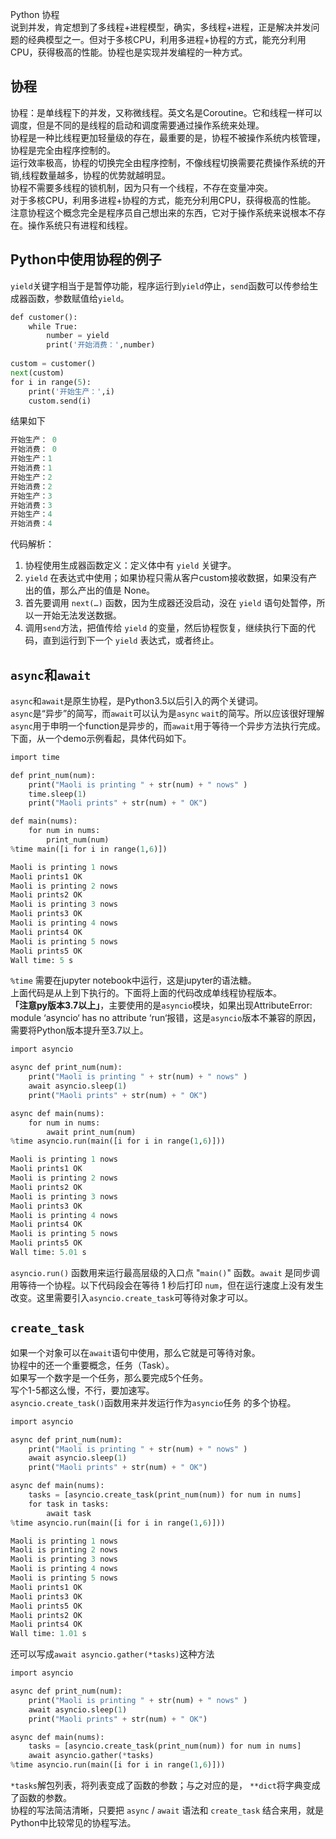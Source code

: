 Python 协程<br />说到并发，肯定想到了多线程+进程模型，确实，多线程+进程，正是解决并发问题的经典模型之一。但对于多核CPU，利用多进程+协程的方式，能充分利用CPU，获得极高的性能。协程也是实现并发编程的一种方式。
<a name="IHJva"></a>
## 协程
协程：是单线程下的并发，又称微线程。英文名是Coroutine。它和线程一样可以调度，但是不同的是线程的启动和调度需要通过操作系统来处理。<br />协程是一种比线程更加轻量级的存在，最重要的是，协程不被操作系统内核管理，协程是完全由程序控制的。<br />运行效率极高，协程的切换完全由程序控制，不像线程切换需要花费操作系统的开销,线程数量越多，协程的优势就越明显。<br />协程不需要多线程的锁机制，因为只有一个线程，不存在变量冲突。<br />对于多核CPU，利用多进程+协程的方式，能充分利用CPU，获得极高的性能。<br />注意协程这个概念完全是程序员自己想出来的东西，它对于操作系统来说根本不存在。操作系统只有进程和线程。
<a name="yDeRA"></a>
## Python中使用协程的例子
`yield`关键字相当于是暂停功能，程序运行到`yield`停止，`send`函数可以传参给生成器函数，参数赋值给`yield`。
```python
def customer():
    while True:
        number = yield
        print('开始消费：',number)
        
custom = customer()
next(custom)
for i in range(5):
    print('开始生产：',i)
    custom.send(i)
```
结果如下
```python
开始生产： 0
开始消费： 0
开始生产：1
开始消费：1
开始生产：2
开始消费：2
开始生产：3
开始消费：3
开始生产：4
开始消费：4
```
代码解析：

1. 协程使用生成器函数定义：定义体中有 `yield` 关键字。
2. `yield` 在表达式中使用；如果协程只需从客户custom接收数据，如果没有产出的值，那么产出的值是 None。
3. 首先要调用 `next(…)` 函数，因为生成器还没启动，没在 `yield` 语句处暂停，所以一开始无法发送数据。
4. 调用`send`方法，把值传给 `yield` 的变量，然后协程恢复，继续执行下面的代码，直到运行到下一个 `yield` 表达式，或者终止。
<a name="sS5bm"></a>
## `async`和`await`
`async`和`await`是原生协程，是Python3.5以后引入的两个关键词。<br />`async`是“异步”的简写，而`await`可以认为是`async` `wait`的简写。所以应该很好理解`async`用于申明一个function是异步的，而`await`用于等待一个异步方法执行完成。<br />下面，从一个demo示例看起，具体代码如下。
```python
import time 

def print_num(num):
    print("Maoli is printing " + str(num) + " nows" )
    time.sleep(1)
    print("Maoli prints" + str(num) + " OK")

def main(nums):
    for num in nums:
        print_num(num)
%time main([i for i in range(1,6)])
```
```python
Maoli is printing 1 nows
Maoli prints1 OK
Maoli is printing 2 nows
Maoli prints2 OK
Maoli is printing 3 nows
Maoli prints3 OK
Maoli is printing 4 nows
Maoli prints4 OK
Maoli is printing 5 nows
Maoli prints5 OK
Wall time: 5 s
```
`%time` 需要在jupyter notebook中运行，这是jupyter的语法糖。<br />上面代码是从上到下执行的。下面将上面的代码改成单线程协程版本。<br />**「注意py版本3.7以上」**，主要使用的是`asyncio`模块，如果出现AttributeError: module ‘asyncio‘ has no attribute ‘run‘报错，这是`asyncio`版本不兼容的原因，需要将Python版本提升至3.7以上。
```python
import asyncio

async def print_num(num):
    print("Maoli is printing " + str(num) + " nows" )
    await asyncio.sleep(1)
    print("Maoli prints" + str(num) + " OK")

async def main(nums):
    for num in nums:
        await print_num(num)
%time asyncio.run(main([i for i in range(1,6)]))
```
```python
Maoli is printing 1 nows
Maoli prints1 OK
Maoli is printing 2 nows
Maoli prints2 OK
Maoli is printing 3 nows
Maoli prints3 OK
Maoli is printing 4 nows
Maoli prints4 OK
Maoli is printing 5 nows
Maoli prints5 OK
Wall time: 5.01 s
```
`asyncio.run()` 函数用来运行最高层级的入口点 "`main()`" 函数。`await` 是同步调用等待一个协程。以下代码段会在等待 1 秒后打印 `num`，但在运行速度上没有发生改变。这里需要引入`asyncio.create_task`可等待对象才可以。
<a name="BXKNn"></a>
## `create_task`
如果一个对象可以在`await`语句中使用，那么它就是可等待对象。<br />协程中的还一个重要概念，任务（Task）。<br />如果写一个数字是一个任务，那么要完成5个任务。<br />写个1-5都这么慢，不行，要加速写。<br />`asyncio.create_task()`函数用来并发运行作为`asyncio`任务 的多个协程。
```python
import asyncio

async def print_num(num):
    print("Maoli is printing " + str(num) + " nows" )
    await asyncio.sleep(1)
    print("Maoli prints" + str(num) + " OK")

async def main(nums):
    tasks = [asyncio.create_task(print_num(num)) for num in nums]
    for task in tasks:
        await task
%time asyncio.run(main([i for i in range(1,6)]))
```
```python
Maoli is printing 1 nows
Maoli is printing 2 nows
Maoli is printing 3 nows
Maoli is printing 4 nows
Maoli is printing 5 nows
Maoli prints1 OK
Maoli prints3 OK
Maoli prints5 OK
Maoli prints2 OK
Maoli prints4 OK
Wall time: 1.01 s
```
还可以写成`await asyncio.gather(*tasks)`这种方法
```python
import asyncio

async def print_num(num):
    print("Maoli is printing " + str(num) + " nows" )
    await asyncio.sleep(1)
    print("Maoli prints" + str(num) + " OK")

async def main(nums):
    tasks = [asyncio.create_task(print_num(num)) for num in nums]
    await asyncio.gather(*tasks)
%time asyncio.run(main([i for i in range(1,6)]))
```
`*tasks`解包列表，将列表变成了函数的参数；与之对应的是， `**dict`将字典变成了函数的参数。<br />协程的写法简洁清晰，只要把 `async` / `await` 语法和 `create_task` 结合来用，就是Python中比较常见的协程写法。
